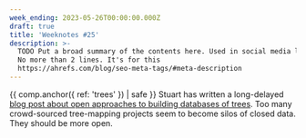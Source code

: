 ```yaml
---
week_ending: 2023-05-26T00:00:00.000Z
draft: true
title: 'Weeknotes #25'
description: >-
  TODO Put a broad summary of the contents here. Used in social media links etc.
  No more than 2 lines. It's for this
  https://ahrefs.com/blog/seo-meta-tags/#meta-description
---
```


{{ comp.anchor({ ref: 'trees' }) | safe }} Stuart has written a long-delayed [blog post about open approaches to building databases of trees](https://open-innovations.org/blog/2023-05-23-where-are-all-the-trees). Too many crowd-sourced tree-mapping projects seem to become silos of closed data. They should be more open.

